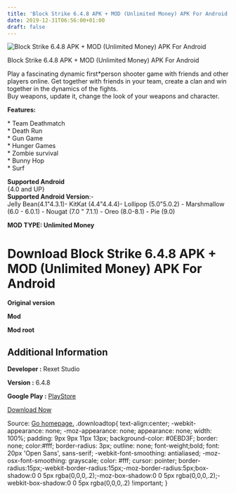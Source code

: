 ```yaml
---
title: 'Block Strike 6.4.8 APK + MOD (Unlimited Money) APK For Android'
date: 2019-12-31T06:56:00+01:00
draft: false
---
```


![Block Strike 6.4.8 APK + MOD (Unlimited Money) APK For Android](https://i2.wp.com/apkhome.net/wp-content/uploads/2019/11/Block-Strike-1.png "Block Strike 6.4.8 APK + MOD (Unlimited Money) APK For Android")

  

Block Strike 6.4.8 APK + MOD (Unlimited Money) APK For Android

Play a fascinating dynamic first\*person shooter game with friends and other players online. Get together with friends in your team, create a clan and win together in the dynamics of the fights.  
Buy weapons, update it, change the look of your weapons and character.

**Features:**

\* Team Deathmatch  
\* Death Run  
\* Gun Game  
\* Hunger Games  
\* Zombie survival  
\* Bunny Hop  
\* Surf

**Supported Android**  
{4.0 and UP}  
**Supported Android Version**:-  
Jelly Bean(4.1"4.3.1)- KitKat (4.4"4.4.4)- Lollipop (5.0"5.0.2) - Marshmallow (6.0 - 6.0.1) - Nougat (7.0 " 7.1.1) - Oreo (8.0-8.1) - Pie (9.0)

**MOD TYPE: Unlimited Money**

Download Block Strike 6.4.8 APK + MOD (Unlimited Money) APK For Android
=======================================================================

**Original version**

**Mod**

**Mod root**

Additional Information
----------------------

**Developer :** Rexet Studio

**Version :** 6.4.8

**Google Play :** [PlayStore](https://play.google.com/store/apps/details?id=com.rexetstudio.blockstrike)

  

[Download Now](https://store4app.co/post/block-strike-6-4-8-apk-mod-unlimited-money-apk-for-android_1573927791)

  
Source: [Go homepage.](https://store4app.co/post/block-strike-6-4-8-apk-mod-unlimited-money-apk-for-android_1573927791) .downloadtop{ text-align:center; -webkit-appearance: none; -moz-appearance: none; appearance: none; width: 100%; padding: 9px 9px 11px 13px; background-color: #0EBD3F; border: none; color:#fff; border-radius: 3px; outline: none; font-weight;bold; font: 20px 'Open Sans', sans-serif; -webkit-font-smoothing: antialiased; -moz-osx-font-smoothing: grayscale; color: #fff; cursor: pointer; border-radius:15px;-webkit-border-radius:15px;-moz-border-radius:5px;box-shadow:0 0 5px rgba(0,0,0,.2);-moz-box-shadow:0 0 5px rgba(0,0,0,.2);-webkit-box-shadow:0 0 5px rgba(0,0,0,.2) !important; }